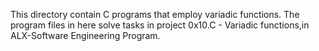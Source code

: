This directory contain C programs that employ variadic functions.
The program files in here solve tasks in project 0x10.C - Variadic functions,in  ALX-Software Engineering Program.